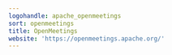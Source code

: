```yaml
---
logohandle: apache_openmeetings
sort: openmeetings
title: OpenMeetings
website: 'https://openmeetings.apache.org/'
---
```

